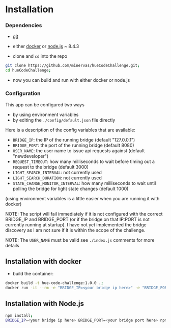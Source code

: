 # Installation

### Dependencies 
- [git](https://git-scm.com/book/en/v2/Getting-Started-Installing-Git)
- either [docker](https://docs.docker.com/docker-for-mac/install/) or [node.js](https://nodejs.org/en/download/) ~ 8.4.3

- clone and `cd` into the repo
```bash
git clone https://github.com/minervas/hueCodeChallenge.git;
cd hueCodeChallenge;
```
- now you can build and run with either docker or node.js 

### Configuration
This app can be configured two ways
- by using environment variables 
- by editing the `./config/default.json` file directly

Here is a description of the config variables that are available:

- `BRIDGE_IP`: the IP of the running bridge (default "127.0.0.1")
- `BRIDGE_PORT`: the port of the running bridge (default 8080)
- `USER_NAME`: the user name to issue api requests against (default "newdeveloper")
- `REQUEST_TIMEOUT`: how many milliseconds to wait before timing out a request to the bridge (default 3000)
- `LIGHT_SEARCH_INTERVAL`: not currently used
- `LIGHT_SEARCH_DURATION`: not currently used
- `STATE_CHANGE_MONITOR_INTERVAL`: how many milliseconds to wait until polling the bridge for light state changes (default 1000)

(using environment variables is a little easier when you are running it with docker)

NOTE: The script will fail immediately if it is not configured with the correct BRIDGE_IP and BRIDGE_PORT (or if the bridge on that IP:PORT is not currently running at startup). I have not yet implemented the bridge discovery as I am not sure if it is within the scope of the challenge.

NOTE: The `USER_NAME` must be valid see `./index.js` comments for more details

## Installation with docker
- build the container:
```bash
docker build -t hue-code-challenge:1.0.0 .;
docker run -it --rm -e "BRIDGE_IP=<your bridge ip here>" -e "BRIDGE_PORT=<your bridge port here>"" hue-code-challenge:1.0.0;
```

## Installation with Node.js
```bash
npm install;
BRIDGE_IP=<your bridge ip here> BRIDGE_PORT=<your bridge port here> npm start;
```